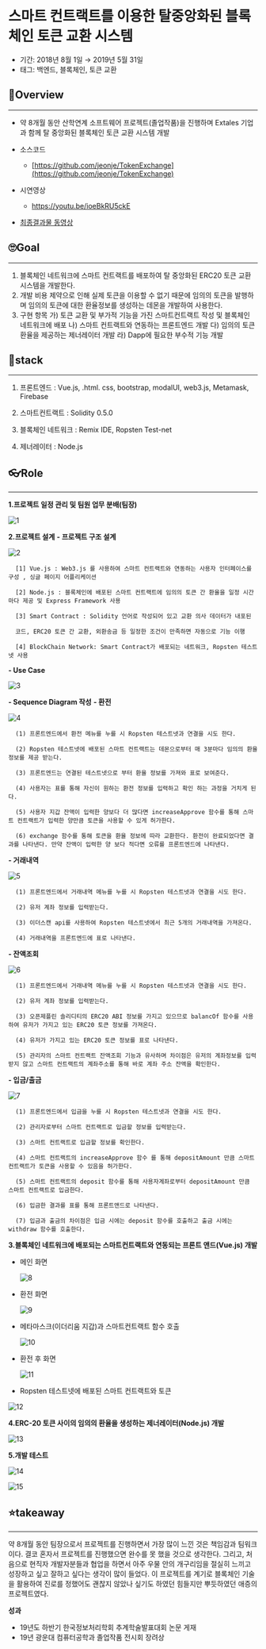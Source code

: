 # 스마트 컨트랙트를 이용한 탈중앙화된 블록체인 토큰 교환 시스템

- 기간: 2018년 8월 1일 → 2019년 5월 31일
- 태그: 백엔드, 블록체인, 토큰 교환

## 🧐Overview

---

- 약 8개월 동안 산학연계 소프트웨어 프로젝트(졸업작품)을 진행하며 Extales 기업과 함께 탈 중앙화된 블록체인 토큰 교환 시스템 개발
- 소스코드
    - [https://github.com/jeonje/TokenExchange](https://github.com/jeonje/TokenExchange)
- 시연영상
    - https://youtu.be/ioeBkRU5ckE

- [최종결과물 동영상](https://youtu.be/ioeBkRU5ckE)

## 🙄Goal

---

1. 블록체인 네트워크에 스마트 컨트랙트를 배포하여 탈 중앙화된 ERC20 토큰 교환 시스템을 개발한다.
2. 개발 비용 제약으로 인해 실제 토큰을 이용할 수 없기 때문에 임의의 토큰을 발행하며 임의의 토큰에 대한 환율정보를 생성하는 데몬을 개발하여 사용한다.
3. 구현 항목
  가) 토큰 교환 및 부가적 기능을 가진 스마트컨트랙트 작성 및 블록체인 네트워크에 배포
  나) 스마트 컨트랙트와 연동하는 프론트엔드 개발
  다) 임의의 토큰 환율을 제공하는 제너레이터 개발
  라) Dapp에 필요한 부수적 기능 개발

## 😤stack

---

1) 프론트엔드 : Vue.js, .html. css, bootstrap, modalUI, web3.js, Metamask, Firebase

2) 스마트컨트랙트 : Solidity 0.5.0

3) 블록체인 네트워크 : Remix IDE, Ropsten Test-net

4) 제너레이터 : Node.js


## 👓Role

---

**1.프로젝트 일정 관리 및 팀원 업무 분배(팀장)**

![1](https://user-images.githubusercontent.com/43032391/212154748-08b3b61c-355e-438d-a216-5bdbf9be46db.png)

**2.프로젝트 설계**
**- 프로젝트 구조 설계**

![2](https://user-images.githubusercontent.com/43032391/212154797-b00b731f-d575-4008-bb17-d6db24bfab06.png)


      [1] Vue.js : Web3.js 를 사용하여 스마트 컨트랙트와 연동하는 사용자 인터페이스를 구성 , 싱글 페이지 어플리케이션

      [2] Node.js : 블록체인에 배포된 스마트 컨트랙트에 임의의 토큰 간 환율을 일정 시간 마다 제공 및 Express Framework 사용

      [3] Smart Contract : Solidity 언어로 작성되어 있고 교환 의사 데이터가 내포된

      코드, ERC20 토큰 간 교환, 외환송금 등 일정한 조건이 만족하면 자동으로 기능 이행

      [4] BlockChain Network: Smart Contract가 배포되는 네트워크, Ropsten 테스트넷 사용
      
        
**- Use Case**

  ![3](https://user-images.githubusercontent.com/43032391/212154886-103b8147-0612-48ed-a67e-b48b85535b85.png)

        

**- Sequence Diagram 작성**
**- 환전**

![4](https://user-images.githubusercontent.com/43032391/212154944-658f82fa-52d1-4cd3-880b-0346353f7621.png)


      (1) 프론트엔드에서 환전 메뉴를 누를 시 Ropsten 테스트넷과 연결을 시도 한다.

      (2) Ropsten 테스트넷에 배포된 스마트 컨트랙트는 데몬으로부터 매 3분마다 임의의 환율 정보를 제공 받는다.

      (3) 프론트엔드는 연결된 테스트넷으로 부터 환율 정보를 가져와 표로 보여준다.

      (4) 사용자는 표를 통해 자신이 원하는 환전 정보를 입력하고 확인 하는 과정을 거치게 된다.

      (5) 사용자 지갑 잔액이 입력한 양보다 더 많다면 increaseApprove 함수를 통해 스마트 컨트랙트가 입력한 양만큼 토큰을 사용할 수 있게 허가한다.

      (6) exchange 함수를 통해 토큰을 환율 정보에 따라 교환한다. 환전이 완료되었다면 결과를 나타낸다. 만약 잔액이 입력한 양 보다 적다면 오류를 프론트엔드에 나타낸다.

    
  **- 거래내역**

![5](https://user-images.githubusercontent.com/43032391/212155035-27aa1c5a-937d-4fdb-b175-2caa1ddbfaf0.png)


      (1) 프론트엔드에서 거래내역 메뉴를 누를 시 Ropsten 테스트넷과 연결을 시도 한다.

      (2) 유저 계좌 정보를 입력받는다.

      (3) 이더스캔 api를 사용하여 Ropsten 테스트넷에서 최근 5개의 거래내역을 가져온다.

      (4) 거래내역을 프론트엔드에 표로 나타낸다.
       
        
  **- 잔액조회**

![6](https://user-images.githubusercontent.com/43032391/212155097-7981f4f2-d385-4810-bdc8-8e3d90ae061b.png)


      (1) 프론트엔드에서 거래내역 메뉴를 누를 시 Ropsten 테스트넷과 연결을 시도 한다.

      (2) 유저 계좌 정보를 입력받는다.

      (3) 오픈제플린 솔리디티의 ERC20 ABI 정보를 가지고 있으므로 balancOf 함수를 사용하여 유저가 가지고 있는 ERC20 토큰 정보를 가져온다.

      (4) 유저가 가지고 있는 ERC20 토큰 정보를 표로 나타낸다.

      (5) 관리자의 스마트 컨트랙트 잔액조회 기능과 유사하며 차이점은 유저의 계좌정보를 입력받지 않고 스마트 컨트랙트의 계좌주소를 통해 바로 계좌 주소 잔액을 확인한다.
        
  
  **- 입금/출금**

![7](https://user-images.githubusercontent.com/43032391/212155186-ccda7bdf-862e-4b28-9b83-562519625ebf.png)


      (1) 프론트엔드에서 입금을 누를 시 Ropsten 테스트넷과 연결을 시도 한다.

      (2) 관리자로부터 스마트 컨트랙트로 입금할 정보를 입력받는다.

      (3) 스마트 컨트랙트로 입금할 정보를 확인한다.

      (4) 스마트 컨트랙트의 increaseApprove 함수 를 통해 depositAmount 만큼 스마트 컨트랙트가 토큰을 사용할 수 있음을 허가한다.

      (5) 스마트 컨트랙트의 deposit 함수를 통해 사용자계좌로부터 depositAmount 만큼 스마트 컨트랙트로 입금한다.

      (6) 입금한 결과를 표를 통해 프론트앤드로 나타낸다.

      (7) 입금과 출금의 차이점은 입금 시에는 deposit 함수를 호출하고 출금 시에는 withdraw 함수를 호출한다.
        

**3.블록체인 네트워크에 배포되는 스마트컨트랙트와 연동되는 프론트 앤드(Vue.js) 개발**
  - 메인 화면

    ![8](https://user-images.githubusercontent.com/43032391/212155366-f66cbcc4-8e74-414c-a4cb-aa5c359a68a6.png)


  - 환전 화면

    ![9](https://user-images.githubusercontent.com/43032391/212155418-8f0c96ec-5104-43b7-b848-0692db4a0297.png)


  - 메타마스크(이더리움 지갑)과 스마트컨트랙트 함수 호출

    ![10](https://user-images.githubusercontent.com/43032391/212155471-c3fc41c6-a153-41ca-994f-da4b9070a849.png)


  - 환전 후 화면

    ![11](https://user-images.githubusercontent.com/43032391/212155539-056f801f-f7e8-42b9-a233-fd72e893fdd9.png)


  - Ropsten 테스트넷에 배포된 스마트 컨트랙트와 토큰

  ![12](https://user-images.githubusercontent.com/43032391/212155593-e65effd6-ac41-4f01-9f49-ec5d24bd44dc.png)

        

**4.ERC-20 토큰 사이의 임의의 환율을 생성하는 제너레이터(Node.js) 개발**
    
![13](https://user-images.githubusercontent.com/43032391/212155640-c5beaff4-9019-4376-88e6-ff079a6fafb4.png)

    
**5.개발 테스트**
    
![14](https://user-images.githubusercontent.com/43032391/212155704-d5ede84a-8730-4f98-bf5c-e5cf9ef627a3.png)


![15](https://user-images.githubusercontent.com/43032391/212155748-1c184500-ac44-45fa-8d9a-338330860422.png)

    

## ⭐takeaway

---

약 8개월 동안 팀장으로서 프로젝트를 진행하면서 가장 많이 느낀 것은 책임감과 팀워크이다.
결코 혼자서 프로젝트를 진행했으면 완수를 못 했을 것으로 생각한다.
그리고, 처음으로 현직자 개발자분들과 협업을 하면서 아주 우물 안의 개구리임을 절실히 느끼고 성장하고 싶고 잘하고 싶다는 생각이 많이 들었다. 이 프로젝트를 계기로 블록체인 기술을 활용하여 진로를 정했어도 괜찮지 않았나 싶기도 하였던 힘들지만 뿌듯하였던 애증의 프로젝트였다.

**성과**

- 19년도 하반기 한국정보처리학회 추계학술발표대회 논문 게재
- 19년 광운대 컴퓨터공학과 졸업작품 전시회 장려상
